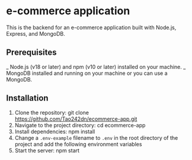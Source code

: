 # e-commerce application

This is the backend for an e-commerce application built with Node.js, Express, and MongoDB.

## Prerequisites

_ Node.js (v18 or later) and npm (v10 or later) installed on your machine.
_ MongoDB installed and running on your machine or you can use a MongoDB.

## Installation
1. Clone the repository: git clone https://github.com/Tao242dn/ecommerce-app.git
2. Navigate to the project directory: cd ecommerce-app
3. Install dependencies: npm install
4. Change a `.env-example` filename to `.env` in the root directory of the project and add the following environment variables
5. Start the server: npm start